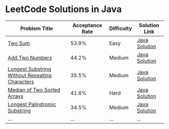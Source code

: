 # LeetCode Solutions in Java

| Problem Title                                                                           | Acceptance Rate | Difficulty | Solution Link                                    |
|-----------------------------------------------------------------------------------------|------------------|------------|--------------------------------------------------|
| [Two Sum](1_Two_Sum/TwoSum.java)                                                       | 53.9%            | Easy       | [Java Solution](1_Two_Sum/TwoSum.java)          |
| [Add Two Numbers](2_Add_Two_Numbers/AddTwoNumbers.java)                               | 44.2%            | Medium     | [Java Solution](2_Add_Two_Numbers/AddTwoNumbers.java) |
| [Longest Substring Without Repeating Characters](3_Longest_Substring_Without_Repeating_Characters/LongestSubstring.java) | 35.5%            | Medium     | [Java Solution](3_Longest_Substring_Without_Repeating_Characters/LongestSubstring.java) |
| [Median of Two Sorted Arrays](4_Median_of_Two_Sorted_Arrays/MedianSortedArrays.java) | 41.6%            | Hard       | [Java Solution](4_Median_of_Two_Sorted_Arrays/MedianSortedArrays.java) |
| [Longest Palindromic Substring](5_Longest_Palindromic_Substring/LongestPalindrome.java) | 34.5%            | Medium     | [Java Solution](5_Longest_Palindromic_Substring/LongestPalindrome.java) |
| ...                                                                                     | ...              | ...        | ...                                              |
